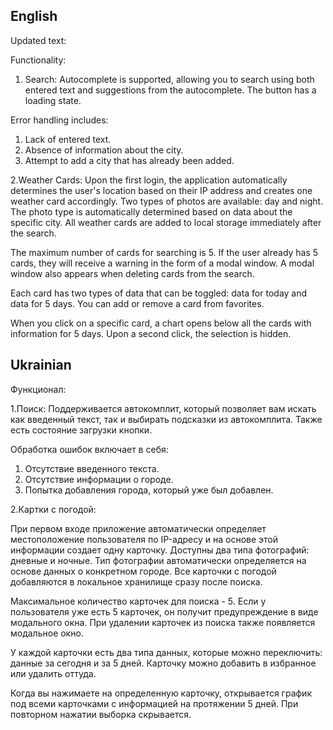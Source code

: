 ## English

Updated text:

Functionality:

1. Search:
   Autocomplete is supported, allowing you to search using both entered text and suggestions from the autocomplete. The button has a loading state.

Error handling includes:

1. Lack of entered text.
2. Absence of information about the city.
3. Attempt to add a city that has already been added.

2.Weather Cards:
Upon the first login, the application automatically determines the user's location based on their IP address and creates one weather card accordingly. Two types of photos are available: day and night. The photo type is automatically determined based on data about the specific city. All weather cards are added to local storage immediately after the search.

The maximum number of cards for searching is 5. If the user already has 5 cards, they will receive a warning in the form of a modal window. A modal window also appears when deleting cards from the search.

Each card has two types of data that can be toggled: data for today and data for 5 days. You can add or remove a card from favorites.

When you click on a specific card, a chart opens below all the cards with information for 5 days. Upon a second click, the selection is hidden.

## Ukrainian

Функционал:

1.Поиск:
Поддерживается автокомплит, который позволяет вам искать как введенный текст, так и выбирать подсказки из автокомплита. Также есть состояние загрузки кнопки.

Обработка ошибок включает в себя:

1. Отсутствие введенного текста.
2. Отсутствие информации о городе.
3. Попытка добавления города, который уже был добавлен.

2.Картки с погодой:

При первом входе приложение автоматически определяет местоположение пользователя по IP-адресу и на основе этой информации создает одну карточку. Доступны два типа фотографий: дневные и ночные. Тип фотографии автоматически определяется на основе данных о конкретном городе. Все карточки с погодой добавляются в локальное хранилище сразу после поиска.

Максимальное количество карточек для поиска - 5. Если у пользователя уже есть 5 карточек, он получит предупреждение в виде модального окна. При удалении карточек из поиска также появляется модальное окно.

У каждой карточки есть два типа данных, которые можно переключить: данные за сегодня и за 5 дней. Карточку можно добавить в избранное или удалить оттуда.

Когда вы нажимаете на определенную карточку, открывается график под всеми карточками с информацией на протяжении 5 дней. При повторном нажатии выборка скрывается.
